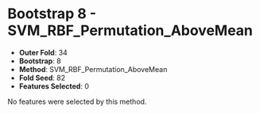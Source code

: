 # Bootstrap 8 - SVM_RBF_Permutation_AboveMean

- **Outer Fold**: 34
- **Bootstrap**: 8
- **Method**: SVM_RBF_Permutation_AboveMean
- **Fold Seed**: 82
- **Features Selected**: 0

No features were selected by this method.
